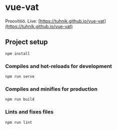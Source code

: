 # vue-vat
Proovitöö. Live: [https://tuhnik.github.io/vue-vat](https://tuhnik.github.io/vue-vat)
## Project setup
```
npm install
```

### Compiles and hot-reloads for development
```
npm run serve
```

### Compiles and minifies for production
```
npm run build
```

### Lints and fixes files
```
npm run lint
```

